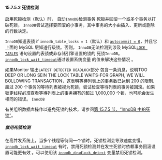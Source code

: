 #### 15.7.5.2 死锁检测



[启用死锁检测](https://dev.mysql.com/doc/refman/8.0/en/glossary.html#glos_deadlock_detection)（默认）时， 自动`InnoDB`检测事务 [死锁](https://dev.mysql.com/doc/refman/8.0/en/glossary.html#glos_deadlock)并回滚一个或多个事务以打破死锁。 `InnoDB`尝试选择要回滚的小事务，其中事务的大小由插入、更新或删除的行数决定。

`InnoDB`知道表锁 if `innodb_table_locks = 1`（默认）和 [`autocommit = 0`](https://dev.mysql.com/doc/refman/8.0/en/server-system-variables.html#sysvar_autocommit)，并且它上面的 MySQL 层知道行级锁。否则， `InnoDB`无法检测到涉及 MySQL[`LOCK TABLES`](https://dev.mysql.com/doc/refman/8.0/en/lock-tables.html) 语句设置的表锁或非存储引擎设置的锁的 死锁`InnoDB`。[`innodb_lock_wait_timeout`](https://dev.mysql.com/doc/refman/8.0/en/innodb-parameters.html#sysvar_innodb_lock_wait_timeout)通过设置系统变量 的值来解决这些情况 。

如果Monitor 输出`LATEST DETECTED DEADLOCK`部分 包含一条消息，说明TOO DEEP OR LONG SEIN THE LOCK TABLE WAITS-FOR GRAPH, WE WILL BOLLOWING TRANSACTION，这表明等待列表上的事务数已达到 200 的限制. 超过 200 个事务的等待列表被视为死锁，尝试检查等待列表的事务被回滚。如果锁定线程必须查看等待列表上的事务拥有的超过 1,000,000 个锁，也可能会发生相同的错误。 `InnoDB`

有关组织数据库操作以避免死锁的技术，请参阅[第 15.7.5 节，“InnoDB 中的死锁”](https://dev.mysql.com/doc/refman/8.0/en/innodb-deadlocks.html)。

##### 禁用死锁检测

在高并发系统上，当多个线程等待同一个锁时，死锁检测会导致速度变慢。[`innodb_lock_wait_timeout`](https://dev.mysql.com/doc/refman/8.0/en/innodb-parameters.html#sysvar_innodb_lock_wait_timeout) 有时，禁用死锁检测并在发生死锁时依赖事务回滚设置可能更有效 。可以使用该 [`innodb_deadlock_detect`](https://dev.mysql.com/doc/refman/8.0/en/innodb-parameters.html#sysvar_innodb_deadlock_detect) 变量禁用死锁检测。